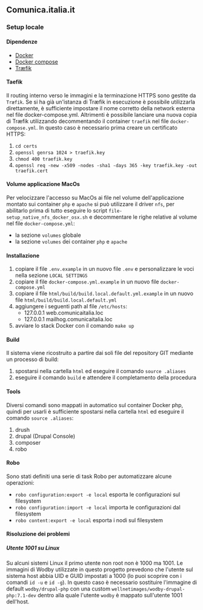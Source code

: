 ## Comunica.italia.it

### Setup locale

#### Dipendenze

* [Docker](https://www.docker.com)
* [Docker compose](https://docs.docker.com/compose)
* [Træfik](https://traefik.io)

#### Taefik

Il routing interno verso le immagini e la terminazione HTTPS sono gestite da `Træfik`.
Se si ha già un'istanza di Træfik in esecuzione è possibile utilizzarla direttamente, è sufficiente impostare il nome
corretto della network esterna nel file docker-compose.yml.
Altrimenti è possibile lanciare una nuova copia di Træfik utilizzando decommentando il container `traefik` nel file
`docker-compose.yml`. In questo caso è necessario prima creare un certificato HTTPS:

1. `cd certs`
2. `openssl genrsa 1024 > traefik.key`
3. `chmod 400 traefik.key`
4. `openssl req -new -x509 -nodes -sha1 -days 365 -key traefik.key -out traefik.cert`

#### Volume applicazione MacOs

Per velocizzare l'accesso su MacOs ai file nel volume dell'applicazione montato sui container `php` e `apache` si può
utilizzare il driver `nfs`, per abilitarlo prima di tutto eseguire lo script `file-setup_native_nfs_docker_osx.sh` e
decommentare le righe relative al volume nel file `docker-compose.yml`:

* la sezione `volumes` globale
* la sezione `volumes` dei container `php` e `apache`

#### Installazione

1. copiare il file `.env.example` in un nuovo file `.env` e personalizzare le voci nella sezione `LOCAL SETTINGS`
2. copiare il file `docker-compose.yml.example` in un nuovo file `docker-compose.yml`
2. copiare il file `html/build/build.local.default.yml.example` in un nuovo file `html/build/build.local.default.yml`
3. aggiungere i seguenti path al file `/etc/hosts`:
    * 127.0.0.1 web.comunicaitalia.loc
    * 127.0.0.1 mailhog.comunicaitalia.loc
4. avviare lo stack Docker con il comando `make up`

#### Build

Il sistema viene ricostruito a partire dai soli file del repository GIT mediante un processo di build:

1. spostarsi nella cartella `html` ed eseguire il comando `source .aliases`
2. eseguire il comando `build` e attendere il completamento della procedura

#### Tools

Diversi comandi sono mappati in automatico sul container Docker php, quindi per usarli è sufficiente spostarsi nella
cartella `html` ed eseguire il comando `source .aliases`:

1. drush
2. drupal (Drupal Console)
3. composer
4. robo

#### Robo

Sono stati definiti una serie di task Robo per automatizzare alcune operazioni:

* `robo configuration:export -e local` esporta le configurazioni sul filesystem
* `robo configuration:import -e local` importa le configurazioni dal filesystem
* `robo content:export -e local` esporta i nodi sul filesystem

#### Risoluzione dei problemi

##### Utente 1001 su Linux

Su alcuni sistemi Linux il primo utente non root non è 1000 ma 1001. Le immagini di Wodby utilizzate in questo progetto
prevedono che l'utente sul sistema host abbia UID e GUID impostati a 1000 (lo puoi scoprire con i comandi `id -u` e
`id -g`). In questo caso è necessario sostituire l'immagine di default `wodby/drupal-php` con una custom
`wellnetimages/wodby-drupal-php:7.1-dev` dentro alla quale l'utente `wodby` è mappato sull'utente 1001 dell'host. 
